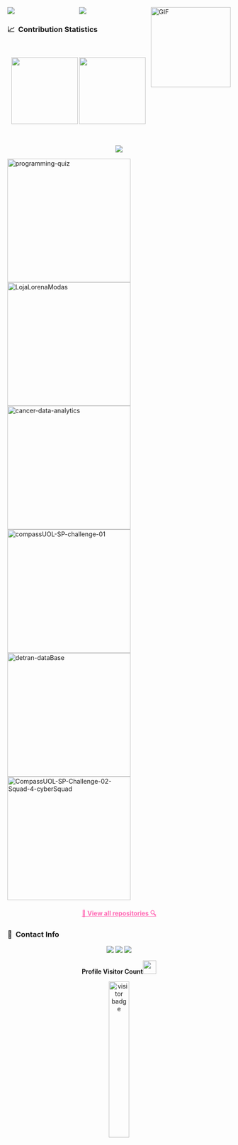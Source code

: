 
<p>
  <img src="https://readme-typing-svg.herokuapp.com?font=Architects+Daughter&size=40&duration=3000&pause=1000&center=true&width=700&height=150&color=FF69B4&lines=Hi+i'm+KarolDiniz;Welcome+to+my+profile!", align="left">
  <img src="https://media.tenor.com/AlUkiGkR2j8AAAAM/new-game-ahagon-umiko-programming.gif" alt="GIF" width="180" height="180" style="float: right;", align="right">
</p>



<p align="center">
  <img src="https://user-images.githubusercontent.com/73097560/115834477-dbab4500-a447-11eb-908a-139a6edaec5c.gif">             
<br>


### 📈 &nbsp;Contribution Statistics

<br/>
<p align="center">
  <img height="150px" src="https://github-readme-stats.vercel.app/api?username=KarolDiniz&show_icons=true&theme=blueberry&include_all_commits=true&count_private=true&title_color=FF69B4" />
  <img height="150px" src="https://github-readme-stats.vercel.app/api/top-langs?username=KarolDiniz&layout=compact&custom_title=My%20Programming%20Languages&langs_count=8&theme=blueberry&title_color=FF69B4" />
</p>
<br>

<p  align="center">
<img src="https://user-images.githubusercontent.com/73097560/115834477-dbab4500-a447-11eb-908a-139a6edaec5c.gif">             
<br>
<p align="left">
  <a href="https://github.com/KarolDiniz/programming-quiz">
    <img width="278" src="https://denvercoder1-github-readme-stats.vercel.app/api/pin/?username=KarolDiniz&repo=programming-quiz&theme=react&bg_color=1F222E&title_color=F85D7F&hide_border=true&icon_color=F8D866&show_icons=false" alt="programming-quiz">
  </a>
  <a href="https://github.com/KarolDiniz/LojaLorenaModas">
    <img width="278" src="https://denvercoder1-github-readme-stats.vercel.app/api/pin/?username=KarolDiniz&repo=LojaLorenaModas&theme=react&bg_color=1F222E&title_color=F85D7F&hide_border=true&icon_color=F8D866&show_icons=false" alt="LojaLorenaModas">
  </a>
  <a href="https://github.com/KarolDiniz/cancer-data-analytics">
    <img width="278" src="https://denvercoder1-github-readme-stats.vercel.app/api/pin/?username=KarolDiniz&repo=cancer-data-analytics&theme=react&bg_color=1F222E&title_color=F85D7F&hide_border=true&icon_color=F8D866&show_icons=false" alt="cancer-data-analytics">
  </a>
  <a href="https://github.com/KarolDiniz/compassUOL-SP-challenge-01">
    <img width="278" src="https://denvercoder1-github-readme-stats.vercel.app/api/pin/?username=KarolDiniz&repo=compassUOL-SP-challenge-01&theme=react&bg_color=1F222E&title_color=F85D7F&hide_border=true&icon_color=F8D866&show_icons=false" alt="compassUOL-SP-challenge-01">
  </a>
  <a href="https://github.com/KarolDiniz/detran-dataBase">
    <img width="278" src="https://denvercoder1-github-readme-stats.vercel.app/api/pin/?username=KarolDiniz&repo=detran-dataBase&theme=react&bg_color=1F222E&title_color=F85D7F&hide_border=true&icon_color=F8D866&show_icons=false" alt="detran-dataBase">
  </a>
  <a href="https://github.com/KarolDiniz/CompassUOL-SP-Challenge-02-Squad-4-cyberSquad">
    <img width="278" src="https://denvercoder1-github-readme-stats.vercel.app/api/pin/?username=KarolDiniz&repo=CompassUOL-SP-Challenge-02-Squad-4-cyberSquad&theme=react&bg_color=1F222E&title_color=F85D7F&hide_border=true&icon_color=F8D866&show_icons=false" alt="CompassUOL-SP-Challenge-02-Squad-4-cyberSquad">
  </a>
</p>


<h4 align="center">
  <a href="https://github.com/KarolDiniz?tab=repositories" title="Show Repositories" style="color: #FF69B4;">🔎 View all repositories 🔍</a>
</h4>
  
  
### :link: &nbsp;Contact Info

<p align="center">
<a href="https://www.linkedin.com/in/karol-diniz-3b1817214/"><img src="https://img.shields.io/badge/-Karol%20Diniz-0077B5?style=for-the-badge&logo=Linkedin&logoColor=white"/></a>
<a href="https://github.com/KarolDiniz"><img src="https://img.shields.io/badge/-Karol--Diniz-3423A6?style=for-the-badge&logo=Github&logoColor=white"/></a>
<a href="https://www.instagram.com/karolDinizr/"><img src="https://img.shields.io/badge/-Instagram-E4405F?style=for-the-badge&logo=Instagram&logoColor=white"/></a>
</p>

<p align="center"><b>Profile Visitor Count</b><img src="Hi.gif" width="30px"></p>
<p align="center"><img src="https://profile-counter.glitch.me/%7BKarolDiniz%7D/count.svg" alt="visitor badge" width="30%"></p>
